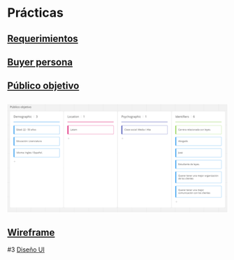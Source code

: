 # Prácticas

## [Requerimientos](https://github.com/JonatanAlexisYanezRivas/Frontend-mision--01--intro/blob/main/Requerimientos.pdf)

## [Buyer persona](https://github.com/JonatanAlexisYanezRivas/Frontend-mision--01--intro/blob/main/Buyer%20persona.pdf)

## [Público  objetivo](https://miro.com/app/board/uXjVOJGvh70=/?invite_link_id=871982146179)

## ![Público objetivo](https://github.com/JonatanAlexisYanezRivas/Frontend-mision--01--intro/blob/main/público%20objetivo.png)

## [Wireframe](https://github.com/JonatanAlexisYanezRivas/Frontend-mision--01--intro/blob/main/wireframe.pdf)

#3 [Diseño UI](https://github.com/JonatanAlexisYanezRivas/Frontend-mision--01--intro/blob/main/UI.pdf)
